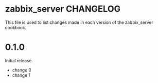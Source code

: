 # zabbix_server CHANGELOG

This file is used to list changes made in each version of the zabbix_server cookbook.

# 0.1.0

Initial release.

- change 0
- change 1

